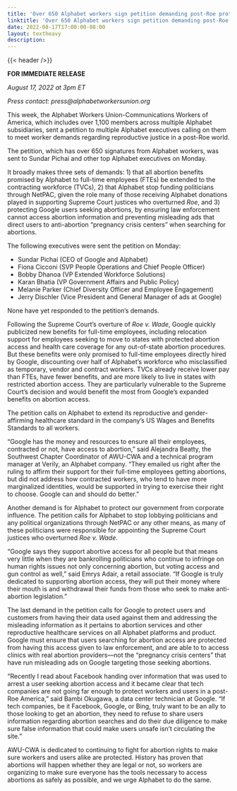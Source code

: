 ```yaml
---
title: 'Over 650 Alphabet workers sign petition demanding post-Roe protections'
linktitle: 'Over 650 Alphabet workers sign petition demanding post-Roe protections'
date: 2022-08-17T17:00:00-08:00
layout: textheavy
description:
---
```


{{< header />}}

**FOR IMMEDIATE RELEASE**

_August 17, 2022 at 3pm ET_

_Press contact: press@alphabetworkersunion.org_

This week, the Alphabet Workers Union-Communications Workers of America, which includes over 1,100 members across multiple Alphabet subsidiaries, sent a petition to
multiple Alphabet executives calling on them to meet worker demands regarding reproductive justice in a post-Roe world. 

The petition, which has over 650 signatures from Alphabet workers, was sent to Sundar Pichai and other top Alphabet executives on Monday. 

It broadly makes three sets of demands: 1) that all abortion benefits promised by Alphabet to full-time employees (FTEs) be extended to the contracting
workforce (TVCs), 2) that Alphabet stop funding politicians through NetPAC, given the role many of those receiving Alphabet donations played in supporting Supreme
Court justices who overturned *Roe*, and 3) protecting Google users seeking abortions, by ensuring law enforcement cannot access abortion information and preventing
misleading ads that direct users to anti-abortion “pregnancy crisis centers” when searching for abortions.

The following executives were sent the petition on Monday: 

- Sundar Pichai (CEO of Google and Alphabet)
- Fiona Cicconi (SVP People Operations and Chief People Officer)
- Bobby Dhanoa (VP Extended Workforce Solutions)
- Karan Bhatia (VP Government Affairs and Public Policy)
- Melanie Parker (Chief Diversity Officer and Employee Engagement)
- Jerry Dischler (Vice President and General Manager of ads at Google)

None have yet responded to the petition’s demands.

Following the Supreme Court’s overture of *Roe v. Wade*, Google quickly publicized new benefits for full-time employees, including relocation support for employees
seeking to move to states with protected abortion access and health care coverage for any out-of-state abortion procedures. But these benefits were only promised to
full-time employees directly hired by Google, discounting over half of Alphabet’s workforce who misclassified as temporary, vendor and contract workers. TVCs already
receive lower pay than FTEs, have fewer benefits, and are more likely to live in states with restricted abortion access. They are particularly vulnerable to the
Supreme Court’s decision and would benefit the most from Google’s expanded benefits on abortion access. 

The petition calls on Alphabet to extend its reproductive and gender-affirming healthcare standard in the company’s US Wages and Benefits Standards to all workers. 

“Google has the money and resources to ensure all their employees, contracted or not, have access to abortion,” said Alejandra Beatty, the Southwest Chapter
Coordinator of AWU-CWA and a technical program manager at Verily, an Alphabet company. “They emailed us right after the ruling to affirm their support for their
full-time employees getting abortions, but did not address how contracted workers, who tend to have more marginalized identities, would be supported in trying to
exercise their right to choose. Google can and should do better.”
 
Another demand is for Alphabet to protect our government from corporate influence. The petition calls for Alphabet to stop lobbying politicians and any political
organizations through NetPAC or any other means, as many of these politicians were responsible for appointing the Supreme Court justices who overturned *Roe v. Wade*.

“Google says they support abortive access for all people but that means very little when they are bankrolling politicians who continue to infringe on human rights
issues not only concerning abortion, but voting access and gun control as well,” said Emrys Adair, a retail associate. “If Google is truly dedicated to supporting
abortion access, they will put their money where their mouth is and withdrawal their funds from those who seek to make anti-abortion legislation.”

The last demand in the petition calls for Google to protect users and customers from having their data used against them and addressing the misleading information
as it pertains to abortion services and other reproductive healthcare services on all Alphabet platforms and product. Google must ensure that users searching for
abortion access are protected from having this access given to law enforcement, and are able to to access clinics with real abortion providers—not the “pregnancy
crisis centers” that have run misleading ads on Google targeting those seeking abortions.

“Recently I read about Facebook handing over information that was used to arrest a user seeking abortion access and it became clear that tech companies are not
going far enough to protect workers and users in a post-Roe America,” said Bambi Okugawa, a data center technician at Google. “If tech companies, be it Facebook,
Google, or Bing, truly want to be an ally to those looking to get an abortion, they need to refuse to share users information regarding abortion searches and do
their due diligence to make sure false information that could make users unsafe isn’t circulating the site.”

AWU-CWA is dedicated to continuing to fight for abortion rights to make sure workers and users alike are protected. History has proven that abortions will happen
whether they are legal or not, so workers are organizing to make sure everyone has the tools necessary to access abortions as safely as possible, and we urge
Alphabet to do the same. 

